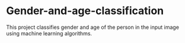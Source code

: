 # Gender-and-age-classification
This project classifies gender and age of the person in the input image using machine learning algorithms.
